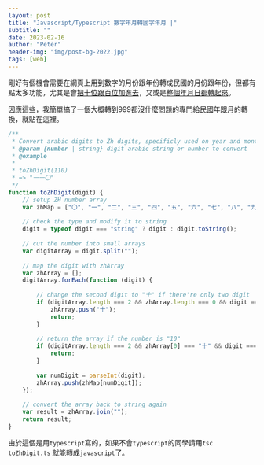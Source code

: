 ```yaml
---
layout: post
title: "Javascript/Typescript 數字年月轉國字年月 |"
subtitle: ""
date: 2023-02-16
author: "Peter"
header-img: "img/post-bg-2022.jpg"
tags: [web]
---
```


剛好有個機會需要在網頁上用到數字的月份跟年份轉成民國的月份跟年份，但都有點太多功能，尤其是會[把十位跟百位加進去][1]，又或是[整個年月日都轉起來][2]。

因應這些，我簡單搞了一個大概轉到999都沒什麼問題的專門給民國年跟月的轉換，就貼在這裡。

```typescript
/**
 * Convert arabic digits to Zh digits, specificly used on year and months
 * @param {number | string} digit arabic string or number to convert
 * @example
 *
 * toZhDigit(110)
 * => "一一〇"
 */
function toZhDigit(digit) {
    // setup ZH number array
    var zhMap = ["〇", "一", "二", "三", "四", "五", "六", "七", "八", "九"];
    
    // check the type and modify it to string
    digit = typeof digit === "string" ? digit : digit.toString();
    
    // cut the number into small arrays
    var digitArray = digit.split("");
    
    // map the digit with zhArray
    var zhArray = [];
    digitArray.forEach(function (digit) {
        
        // change the second digit to "十" if there're only two digit
        if (digitArray.length === 2 && zhArray.length === 0 && digit === "1") {
            zhArray.push("十");
            return;
        }
        
        // return the array if the number is "10"
        if (digitArray.length === 2 && zhArray[0] === "十" && digit === "0") {
            return;
        }
        
        var numDigit = parseInt(digit);
        zhArray.push(zhMap[numDigit]);
    });
    
    // convert the array back to string again
    var result = zhArray.join("");
    return result;
}
```

由於這個是用`typescript`寫的，如果不會`typescript`的同學請用`tsc toZhDigit.ts` 就能轉成`javascript`了。


[1]: https://juejin.cn/post/6844903473255809038
[2]: https://blog.csdn.net/padavan/article/details/126292299